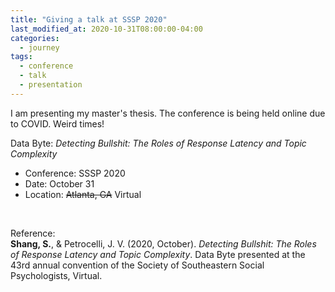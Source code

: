 ```yaml
---
title: "Giving a talk at SSSP 2020"
last_modified_at: 2020-10-31T08:00:00-04:00
categories:
  - journey
tags:
  - conference
  - talk
  - presentation
---
```


I am presenting my master's thesis. The conference is being held online due to COVID. Weird times!

Data Byte: *Detecting Bullshit: The Roles of Response Latency and Topic Complexity*

- Conference: SSSP 2020
- Date: October 31
- Location: ~~Atlanta, GA~~ Virtual


<br>

Reference: <br>
**Shang, S.**, & Petrocelli, J. V. (2020, October). *Detecting Bullshit: The Roles of Response Latency and Topic Complexity*. Data Byte presented at the 43rd annual convention of the Society of Southeastern Social Psychologists, Virtual.